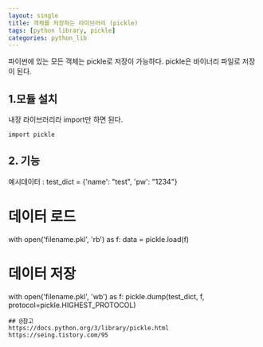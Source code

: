 ```yaml
---
layout: single
title: 객체를 저장하는 라이브러리 (pickle)
tags: [python library, pickle]
categories: python_lib
---
```


파이썬에 있는 모든 객체는 pickle로 저장이 가능하다. pickle은 바이너리 파일로 저장이 된다.

## 1.모듈 설치
내장 라이브러리라 import만 하면 된다.
```
import pickle
```
## 2. 기능
예시데이터 : test_dict = {'name': "test", 'pw': "1234"}

# 데이터 로드
with open('filename.pkl', 'rb') as f:
	data = pickle.load(f)

# 데이터 저장
with open('filename.pkl', 'wb') as f:
	pickle.dump(test_dict, f, protocol=pickle.HIGHEST_PROTOCOL)

```
## @참고
https://docs.python.org/3/library/pickle.html
https://seing.tistory.com/95


